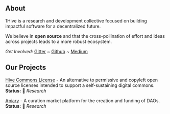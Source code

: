 ## About
1Hive is a research and development collective focused on building impactful software for a decentralized future.

We believe in **open source** and that the cross-pollination of effort and ideas across projects leads to a more robust ecosystem.

*Get Involved:* [Gitter](https://gitter.im/1Hive) ~ [Github](https://github.com/1Hive) ~ [Medium](https://medium.com/hive-commons)

## Our Projects
[Hive Commons License](https://github.com/1Hive/HCL) - An alternative to permissive and copyleft open source licenses intended to support a self-sustaining digital commons. **Status:** 🔬 *Research*

[Apiary](https://github.com/1Hive/Apiary) - A curation market platform for the creation and funding of DAOs. **Status:** 🔬 *Research*
